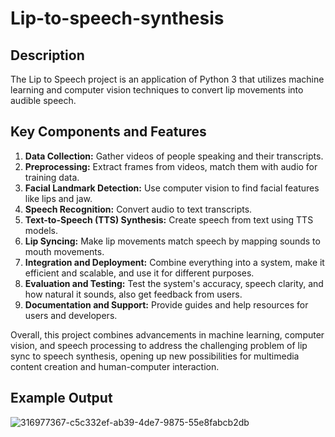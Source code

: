 # Lip-to-speech-synthesis
 
 ## Description
 
 The Lip to Speech project is an application of Python 3 that utilizes machine learning and computer vision techniques to convert lip movements into audible speech.

 ## Key Components and Features

1. **Data Collection:** Gather videos of people speaking and their transcripts.
2. **Preprocessing:** Extract frames from videos, match them with audio for training data.
3. **Facial Landmark Detection:** Use computer vision to find facial features like lips and jaw.
4. **Speech Recognition:** Convert audio to text transcripts.
5. **Text-to-Speech (TTS) Synthesis:** Create speech from text using TTS models.
6. **Lip Syncing:** Make lip movements match speech by mapping sounds to mouth movements.
7. **Integration and Deployment:** Combine everything into a system, make it efficient and scalable, and use it for different purposes.
8. **Evaluation and Testing:** Test the system's accuracy, speech clarity, and how natural it sounds, also get feedback from users.
9. **Documentation and Support:** Provide guides and help resources for users and developers.

Overall, this project combines advancements in machine learning, computer vision, and speech processing to address the challenging problem of lip sync to speech synthesis, opening up new possibilities for multimedia content creation and human-computer interaction.

## Example Output

![316977367-c5c332ef-ab39-4de7-9875-55e8fabcb2db](https://github.com/sahan2001/Lip-to-speech-synthesis/assets/115647697/f83ffb46-cdfa-4298-a12d-22cfa1d08adb)
